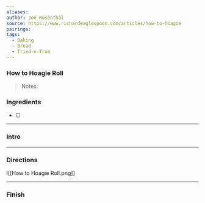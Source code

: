```yaml
---
aliases: 
author: Joe Rosenthal
source: https://www.richardeaglespoon.com/articles/how-to-hoagie
pairings: 
tags:
  - Baking
  - Bread
  - Tried-n-True
---
```

### How to Hoagie Roll

>Notes:

### Ingredients
- [ ] 

---
### Intro


---
### Directions
![[How to Hoagie Roll.png]]

---
### Finish

